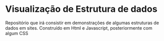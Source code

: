 # Visualização de Estrutura de dados
Repositório que irá consistir em demonstrações de algumas estruturas de dados em sites.
Construído em Html e Javascript, posteriormente com algum CSS